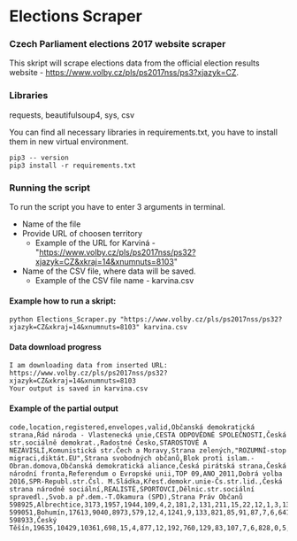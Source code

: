 # Elections Scraper
### Czech Parliament elections 2017 website scraper

This skript will scrape elections data from the official election results website - https://www.volby.cz/pls/ps2017nss/ps3?xjazyk=CZ.

### Libraries

requests, beautifulsoup4, sys, csv

You can find all necessary libraries in requirements.txt, you have to install them in new virtual environment.
```
pip3 -- version  
pip3 install -r requirements.txt
```

### Running the script

To run the script you have to enter 3 arguments in terminal.
* Name of the file
* Provide URL of choosen territory
    * Example of the URL for Karviná - "https://www.volby.cz/pls/ps2017nss/ps32?xjazyk=CZ&xkraj=14&xnumnuts=8103"
* Name of the CSV file, where data will be saved.
    * Example of the CSV file name - karvina.csv

#### Example how to run a skript:
```
python Elections_Scraper.py "https://www.volby.cz/pls/ps2017nss/ps32?xjazyk=CZ&xkraj=14&xnumnuts=8103" karvina.csv 
```

#### Data download progress
```
I am downloading data from inserted URL: https://www.volby.cz/pls/ps2017nss/ps32?xjazyk=CZ&xkraj=14&xnumnuts=8103
Your output is saved in karvina.csv
```

#### Example of the partial output
```
code,location,registered,envelopes,valid,Občanská demokratická strana,Řád národa - Vlastenecká unie,CESTA ODPOVĚDNÉ SPOLEČNOSTI,Česká str.sociálně demokrat.,Radostné Česko,STAROSTOVÉ A NEZÁVISLÍ,Komunistická str.Čech a Moravy,Strana zelených,"ROZUMNÍ-stop migraci,diktát.EU",Strana svobodných občanů,Blok proti islam.-Obran.domova,Občanská demokratická aliance,Česká pirátská strana,Česká národní fronta,Referendum o Evropské unii,TOP 09,ANO 2011,Dobrá volba 2016,SPR-Republ.str.Čsl. M.Sládka,Křesť.demokr.unie-Čs.str.lid.,Česká strana národně sociální,REALISTÉ,SPORTOVCI,Dělnic.str.sociální spravedl.,Svob.a př.dem.-T.Okamura (SPD),Strana Práv Občanů
598925,Albrechtice,3173,1957,1944,109,4,2,181,2,131,211,15,22,12,1,3,139,0,5,25,635,1,1,174,0,10,1,0,255,5
599051,Bohumín,17613,9040,8973,579,12,4,1241,9,133,821,85,91,87,7,6,641,0,12,119,3157,18,33,305,3,55,14,25,1478,38
598933,Český Těšín,19635,10429,10361,698,15,4,877,12,192,760,129,83,107,7,6,828,0,5,214,3597,12,19,1310,3,41,22,16,1365,39
```








